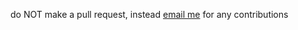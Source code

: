 do NOT make a pull request, instead [email me](mailto:MrRawes@protonmail.com?Subject=firefox-hosts) for any contributions
